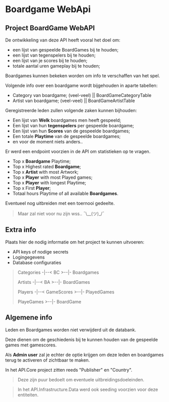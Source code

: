 # Boardgame WebApi

## Project BoardGame WebAPI
De ontwikkeling van deze API heeft vooral het doel om: 
 - een lijst van gespeelde BoardGames bij te houden;
 - een lijst van tegenspelers bij te houden;
 - een lijst van je scores bij te houden;
 - totale aantal uren gameplay bij te houden;

Boardgames kunnen bekeken worden om info te verschaffen van het spel.

Volgende info over een boardgame wordt bijgehouden in aparte tabellen:
 - Category van boardgame; (veel-veel) || BoardGameCategoryTable
 - Artist van boardgame; (veel-veel)   || BoardGameArtistTable

Geregistreerde leden zullen volgende zaken kunnen bijhouden: 
 - Een lijst van **Welk** boardgames men heeft gespeeld;
 - Een lijst van hun **tegenspelers** per gespeelde boardgame; 
 - Een lijst van hun **Scores** van de gespeelde boardgames;
 - Een totale **Playtime** van de gespeelde boardgames;
 - en voor de moment niets anders..

Er werd een endpoint voorzien in de API om statistieken op te vragen. 
 - Top x **Boardgame** Playtime;
 - Top x Highest rated **Boardgame**;
 - Top x **Artist** with most Artwork;
 - Top x **Player** with most Played games;
 - Top x **Player** with longest Playtime;
 - Top x First **Player**;
 - Totaal hours Playtime of all available **Boardgames**.

Eventueel nog uitbreiden met een toernooi gedeelte. 
> Maar zal niet voor nu zijn wss.. ¯\\__(ツ)_/¯

## Extra info
Plaats hier de nodig informatie om het
project te kunnen uitvoeren:

- API keys of nodige secrets
- Logingegevens
- Database configuraties
> Categories -|--< BC >--|- Boardgames
> 
> Artists -|--< BA >--|- BoardGames
> 
> Players -|--< GameScores >--|- PlayedGames
> 
> PlayeGames >--|- BoardGame

## Algemene info
Leden en Boardgames worden niet verwijderd uit de databank. 

Deze dienen om de geschiedenis bij te kunnen houden van de gespeelde games met gamescores. 

Als **Admin user** zal je echter de optie krijgen om deze leden en boardgames terug te activeren of zichtbaar te maken.

In het API.Core project zitten reeds "Publisher" en "Country".
> Deze zijn puur bedoelt om eventuele uitbreidingsdoeleinden.

> In het API.Infrastructure.Data werd ook seeding voorzien voor deze entiteiten. 
